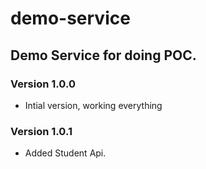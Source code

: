 # demo-service
## Demo Service for doing POC.

### Version 1.0.0
* Intial version, working everything

### Version 1.0.1
* Added Student Api.
